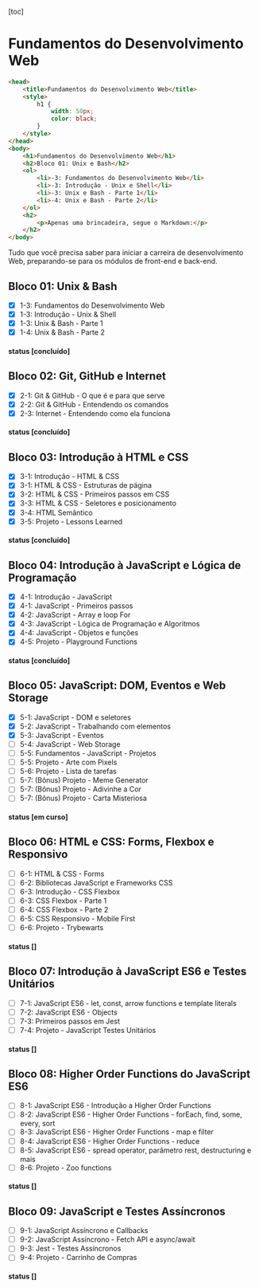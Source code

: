 [toc]

# Fundamentos do Desenvolvimento Web

```html
<head>
    <title>Fundamentos do Desenvolvimento Web</title>
    <style>
        h1 {
            width: 50px;
            color: black;
        }
    </style>
</head>
<body>
    <h1>Fundamentos do Desenvolvimento Web</h1>
    <h2>Bloco 01: Unix e Bash</h2>
	<ol>
        <li>-3: Fundamentos do Desenvolvimento Web</li>
        <li>-3: Introdução - Unix e Shell</li>
        <li>-3: Unix e Bash - Parte 1</li>
        <li>-4: Unix e Bash - Parte 2</li>
    </ol>
    <h2>
        <p>Apenas uma brincadeira, segue o Markdown:</p>
    </h2>
</body>
```

Tudo que você precisa saber para iniciar a carreira de desenvolvimento Web, preparando-se para os módulos de front-end e back-end.

## Bloco 01: Unix & Bash

- [x] 1-3: Fundamentos do Desenvolvimento Web
- [x] 1-3: Introdução - Unix & Shell
- [x] 1-3: Unix & Bash - Parte 1
- [x] 1-4: Unix & Bash - Parte 2

#### status [concluído]

## Bloco 02: Git, GitHub e Internet

- [x] 2-1: Git & GitHub - O que é e para que serve
- [x] 2-2: Git & GitHub - Entendendo os comandos
- [x] 2-3: Internet - Entendendo como ela funciona

#### status [concluído]

## Bloco 03: Introdução à HTML e CSS

- [x] 3-1: Introdução - HTML & CSS
- [x] 3-1: HTML & CSS - Estruturas de página
- [x] 3-2: HTML & CSS - Primeiros passos em CSS
- [x] 3-3: HTML & CSS - Seletores e posicionamento
- [x] 3-4: HTML Semântico
- [x] 3-5: Projeto - Lessons Learned

#### status [concluído]

## Bloco 04: Introdução à JavaScript e Lógica de Programação

- [x] 4-1: Introdução - JavaScript
- [x] 4-1: JavaScript - Primeiros passos
- [x] 4-2: JavaScript - Array e loop For
- [x] 4-3: JavaScript - Lógica de Programação e Algoritmos
- [x] 4-4: JavaScript - Objetos e funções
- [x] 4-5: Projeto - Playground Functions

#### status [concluído]

## Bloco 05: JavaScript: DOM, Eventos e Web Storage

- [x] 5-1: JavaScript - DOM e seletores
- [x] 5-2: JavaScript - Trabalhando com elementos
- [x] 5-3: JavaScript - Eventos
- [ ] 5-4: JavaScript - Web Storage
- [ ] 5-5: Fundamentos - JavaScript - Projetos
- [ ] 5-5: Projeto - Arte com Pixels
- [ ] 5-6: Projeto - Lista de tarefas
- [ ] 5-7: (Bônus) Projeto - Meme Generator
- [ ] 5-7: (Bônus) Projeto - Adivinhe a Cor
- [ ] 5-7: (Bônus) Projeto - Carta Misteriosa

#### status [em curso]

## Bloco 06: HTML e CSS: Forms, Flexbox e Responsivo

- [ ] 6-1: HTML & CSS - Forms
- [ ] 6-2: Bibliotecas JavaScript e Frameworks CSS
- [ ] 6-3: Introdução - CSS Flexbox
- [ ] 6-3: CSS Flexbox - Parte 1
- [ ] 6-4: CSS Flexbox - Parte 2
- [ ] 6-5: CSS Responsivo - Mobile First
- [ ] 6-6: Projeto - Trybewarts

#### status []

## Bloco 07: Introdução à JavaScript ES6 e Testes Unitários

- [ ] 7-1: JavaScript ES6 - let, const, arrow functions e template literals
- [ ] 7-2: JavaScript ES6 - Objects
- [ ] 7-3: Primeiros passos em Jest
- [ ] 7-4: Projeto - JavaScript Testes Unitários

#### status []

## Bloco 08: Higher Order Functions do JavaScript ES6

- [ ] 8-1: JavaScript ES6 - Introdução a Higher Order Functions
- [ ] 8-2: JavaScript ES6 - Higher Order Functions - forEach, find, some, every, sort
- [ ] 8-3: JavaScript ES6 - Higher Order Functions - map e filter
- [ ] 8-4: JavaScript ES6 - Higher Order Functions - reduce
- [ ] 8-5: JavaScript ES6 - spread operator, parâmetro rest, destructuring e mais
- [ ] 8-6: Projeto - Zoo functions

#### status []

## Bloco 09: JavaScript e Testes Assíncronos

- [ ] 9-1: JavaScript Assíncrono e Callbacks
- [ ] 9-2: JavaScript Assíncrono - Fetch API e async/await
- [ ] 9-3: Jest - Testes Assíncronos
- [ ] 9-4: Projeto - Carrinho de Compras

#### status []

